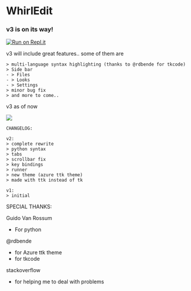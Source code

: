 # WhirlEdit

### v3 is on its way!

[![Run on Repl.it](https://repl.it/badge/github/Whirlpool-programmer/WhirlEdit)](https://repl.it/github/whirlpool-programmer/WhirlEdit)

v3 will include great features..
some of them are 
```
> multi-language syntax highlighting (thanks to @rdbende for tkcode)
> Side bar
- > Files
- > Looks
- > Settings
> minor bug fix
> and more to come..
```

v3 as of now

![](https://github.com/Whirlpool-Programmer/WhirlEdit/raw/main/Capture.PNG)
```
CHANGELOG:

v2:
> complete rewrite
> python syntax
> tabs
> scrollbar fix
> key bindings
> runner
> new theme (azure ttk theme)
> made with ttk instead of tk

v1:
> initial
```

SPECIAL THANKS:

Guido Van Rossum
- For python

@rdbende
- for Azure ttk theme
- for tkcode

stackoverflow
- for helping me to deal with problems
